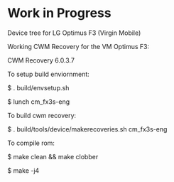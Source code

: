 Work in Progress
================

Device tree for LG Optimus F3 (Virgin Mobile)

Working CWM Recovery for the VM Optimus F3:

CWM Recovery 6.0.3.7

To setup build enviornment:

$ . build/envsetup.sh

$ lunch cm_fx3s-eng

To build cwm recovery:

$ . build/tools/device/makerecoveries.sh cm_fx3s-eng

To compile rom:

$ make clean && make clobber

$ make -j4
